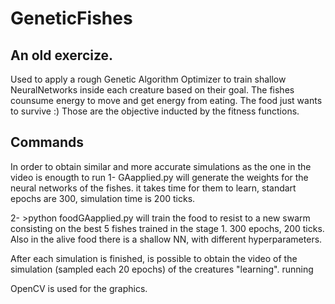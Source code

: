 # GeneticFishes
## An old exercize. 
Used to apply a rough Genetic Algorithm Optimizer to train shallow NeuralNetworks inside each creature based on their goal. 
The fishes counsume energy to move and get energy from eating. 
The food just wants to survive :)
Those are the objective inducted by the fitness functions.

## Commands
In order to obtain similar and more accurate simulations as the one in the video is enougth to run 
1- GAapplied.py 
will generate the weights for the neural networks of the fishes. it takes time for them to learn, standart epochs are 300, simulation time is 200 ticks.

2- >python foodGAapplied.py 
will train the food to resist to a new swarm consisting on the best 5 fishes trained in the stage 1. 300 epochs, 200 ticks.
Also in the alive food there is a shallow NN, with different hyperparameters.

After each simulation is finished, is possible to obtain the video of the simulation (sampled each 20 epochs) of the creatures "learning". running

OpenCV is used for the graphics.


